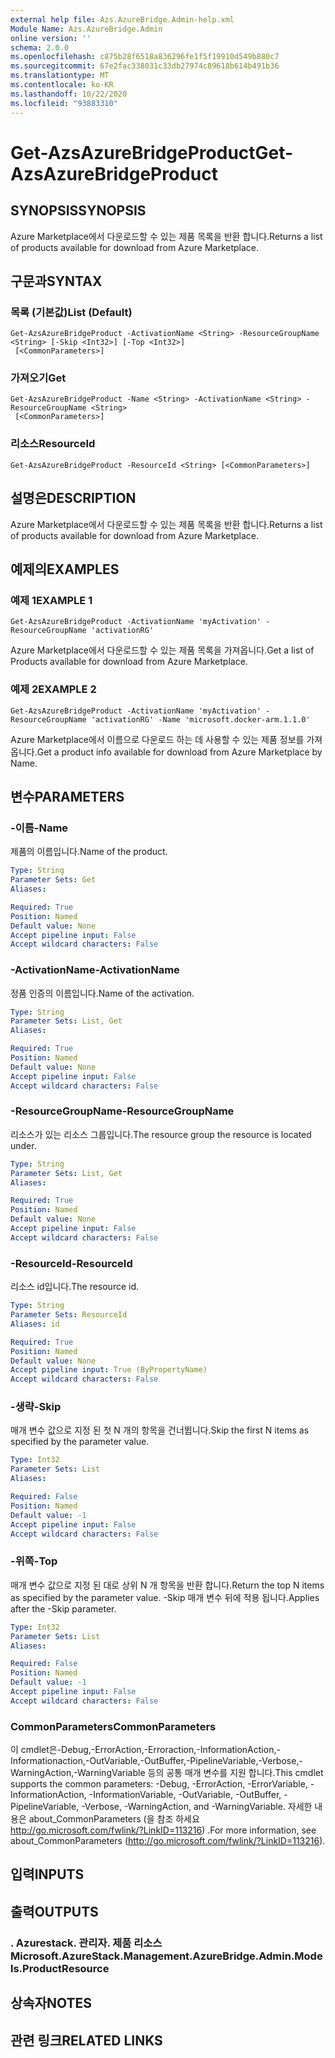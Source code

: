 ```yaml
---
external help file: Azs.AzureBridge.Admin-help.xml
Module Name: Azs.AzureBridge.Admin
online version: ''
schema: 2.0.0
ms.openlocfilehash: c875b28f6518a836296fe1f5f19910d549b880c7
ms.sourcegitcommit: 67e2fac338031c33db27974c89618b614b491b36
ms.translationtype: MT
ms.contentlocale: ko-KR
ms.lasthandoff: 10/22/2020
ms.locfileid: "93883310"
---
```

# <span data-ttu-id="5614f-101">Get-AzsAzureBridgeProduct</span><span class="sxs-lookup"><span data-stu-id="5614f-101">Get-AzsAzureBridgeProduct</span></span>

## <span data-ttu-id="5614f-102">SYNOPSIS</span><span class="sxs-lookup"><span data-stu-id="5614f-102">SYNOPSIS</span></span>
<span data-ttu-id="5614f-103">Azure Marketplace에서 다운로드할 수 있는 제품 목록을 반환 합니다.</span><span class="sxs-lookup"><span data-stu-id="5614f-103">Returns a list of products available for download from Azure Marketplace.</span></span>

## <span data-ttu-id="5614f-104">구문과</span><span class="sxs-lookup"><span data-stu-id="5614f-104">SYNTAX</span></span>

### <span data-ttu-id="5614f-105">목록 (기본값)</span><span class="sxs-lookup"><span data-stu-id="5614f-105">List (Default)</span></span>
```
Get-AzsAzureBridgeProduct -ActivationName <String> -ResourceGroupName <String> [-Skip <Int32>] [-Top <Int32>]
 [<CommonParameters>]
```

### <span data-ttu-id="5614f-106">가져오기</span><span class="sxs-lookup"><span data-stu-id="5614f-106">Get</span></span>
```
Get-AzsAzureBridgeProduct -Name <String> -ActivationName <String> -ResourceGroupName <String>
 [<CommonParameters>]
```

### <span data-ttu-id="5614f-107">리소스</span><span class="sxs-lookup"><span data-stu-id="5614f-107">ResourceId</span></span>
```
Get-AzsAzureBridgeProduct -ResourceId <String> [<CommonParameters>]
```

## <span data-ttu-id="5614f-108">설명은</span><span class="sxs-lookup"><span data-stu-id="5614f-108">DESCRIPTION</span></span>
<span data-ttu-id="5614f-109">Azure Marketplace에서 다운로드할 수 있는 제품 목록을 반환 합니다.</span><span class="sxs-lookup"><span data-stu-id="5614f-109">Returns a list of products available for download from Azure Marketplace.</span></span>

## <span data-ttu-id="5614f-110">예제의</span><span class="sxs-lookup"><span data-stu-id="5614f-110">EXAMPLES</span></span>

### <span data-ttu-id="5614f-111">예제 1</span><span class="sxs-lookup"><span data-stu-id="5614f-111">EXAMPLE 1</span></span>
```
Get-AzsAzureBridgeProduct -ActivationName 'myActivation' -ResourceGroupName 'activationRG'
```

<span data-ttu-id="5614f-112">Azure Marketplace에서 다운로드할 수 있는 제품 목록을 가져옵니다.</span><span class="sxs-lookup"><span data-stu-id="5614f-112">Get a list of Products available for download from Azure Marketplace.</span></span>

### <span data-ttu-id="5614f-113">예제 2</span><span class="sxs-lookup"><span data-stu-id="5614f-113">EXAMPLE 2</span></span>
```
Get-AzsAzureBridgeProduct -ActivationName 'myActivation' -ResourceGroupName 'activationRG' -Name 'microsoft.docker-arm.1.1.0'
```

<span data-ttu-id="5614f-114">Azure Marketplace에서 이름으로 다운로드 하는 데 사용할 수 있는 제품 정보를 가져옵니다.</span><span class="sxs-lookup"><span data-stu-id="5614f-114">Get a product info available for download from Azure Marketplace by Name.</span></span>

## <span data-ttu-id="5614f-115">변수</span><span class="sxs-lookup"><span data-stu-id="5614f-115">PARAMETERS</span></span>

### <span data-ttu-id="5614f-116">-이름</span><span class="sxs-lookup"><span data-stu-id="5614f-116">-Name</span></span>
<span data-ttu-id="5614f-117">제품의 이름입니다.</span><span class="sxs-lookup"><span data-stu-id="5614f-117">Name of the product.</span></span>

```yaml
Type: String
Parameter Sets: Get
Aliases:

Required: True
Position: Named
Default value: None
Accept pipeline input: False
Accept wildcard characters: False
```

### <span data-ttu-id="5614f-118">-ActivationName</span><span class="sxs-lookup"><span data-stu-id="5614f-118">-ActivationName</span></span>
<span data-ttu-id="5614f-119">정품 인증의 이름입니다.</span><span class="sxs-lookup"><span data-stu-id="5614f-119">Name of the activation.</span></span>

```yaml
Type: String
Parameter Sets: List, Get
Aliases:

Required: True
Position: Named
Default value: None
Accept pipeline input: False
Accept wildcard characters: False
```

### <span data-ttu-id="5614f-120">-ResourceGroupName</span><span class="sxs-lookup"><span data-stu-id="5614f-120">-ResourceGroupName</span></span>
<span data-ttu-id="5614f-121">리소스가 있는 리소스 그룹입니다.</span><span class="sxs-lookup"><span data-stu-id="5614f-121">The resource group the resource is located under.</span></span>

```yaml
Type: String
Parameter Sets: List, Get
Aliases:

Required: True
Position: Named
Default value: None
Accept pipeline input: False
Accept wildcard characters: False
```

### <span data-ttu-id="5614f-122">-ResourceId</span><span class="sxs-lookup"><span data-stu-id="5614f-122">-ResourceId</span></span>
<span data-ttu-id="5614f-123">리소스 id입니다.</span><span class="sxs-lookup"><span data-stu-id="5614f-123">The resource id.</span></span>

```yaml
Type: String
Parameter Sets: ResourceId
Aliases: id

Required: True
Position: Named
Default value: None
Accept pipeline input: True (ByPropertyName)
Accept wildcard characters: False
```

### <span data-ttu-id="5614f-124">-생략</span><span class="sxs-lookup"><span data-stu-id="5614f-124">-Skip</span></span>
<span data-ttu-id="5614f-125">매개 변수 값으로 지정 된 첫 N 개의 항목을 건너뜁니다.</span><span class="sxs-lookup"><span data-stu-id="5614f-125">Skip the first N items as specified by the parameter value.</span></span>

```yaml
Type: Int32
Parameter Sets: List
Aliases:

Required: False
Position: Named
Default value: -1
Accept pipeline input: False
Accept wildcard characters: False
```

### <span data-ttu-id="5614f-126">-위쪽</span><span class="sxs-lookup"><span data-stu-id="5614f-126">-Top</span></span>
<span data-ttu-id="5614f-127">매개 변수 값으로 지정 된 대로 상위 N 개 항목을 반환 합니다.</span><span class="sxs-lookup"><span data-stu-id="5614f-127">Return the top N items as specified by the parameter value.</span></span>
<span data-ttu-id="5614f-128">-Skip 매개 변수 뒤에 적용 됩니다.</span><span class="sxs-lookup"><span data-stu-id="5614f-128">Applies after the -Skip parameter.</span></span>

```yaml
Type: Int32
Parameter Sets: List
Aliases:

Required: False
Position: Named
Default value: -1
Accept pipeline input: False
Accept wildcard characters: False
```

### <span data-ttu-id="5614f-129">CommonParameters</span><span class="sxs-lookup"><span data-stu-id="5614f-129">CommonParameters</span></span>
<span data-ttu-id="5614f-130">이 cmdlet은-Debug,-ErrorAction,-Erroraction,-InformationAction,-Informationaction,-OutVariable,-OutBuffer,-PipelineVariable,-Verbose,-WarningAction,-WarningVariable 등의 공통 매개 변수를 지원 합니다.</span><span class="sxs-lookup"><span data-stu-id="5614f-130">This cmdlet supports the common parameters: -Debug, -ErrorAction, -ErrorVariable, -InformationAction, -InformationVariable, -OutVariable, -OutBuffer, -PipelineVariable, -Verbose, -WarningAction, and -WarningVariable.</span></span> <span data-ttu-id="5614f-131">자세한 내용은 about_CommonParameters (을 참조 하세요 http://go.microsoft.com/fwlink/?LinkID=113216) .</span><span class="sxs-lookup"><span data-stu-id="5614f-131">For more information, see about_CommonParameters (http://go.microsoft.com/fwlink/?LinkID=113216).</span></span>

## <span data-ttu-id="5614f-132">입력</span><span class="sxs-lookup"><span data-stu-id="5614f-132">INPUTS</span></span>

## <span data-ttu-id="5614f-133">출력</span><span class="sxs-lookup"><span data-stu-id="5614f-133">OUTPUTS</span></span>

### <span data-ttu-id="5614f-134">. Azurestack. 관리자. 제품 리소스</span><span class="sxs-lookup"><span data-stu-id="5614f-134">Microsoft.AzureStack.Management.AzureBridge.Admin.Models.ProductResource</span></span>

## <span data-ttu-id="5614f-135">상속자</span><span class="sxs-lookup"><span data-stu-id="5614f-135">NOTES</span></span>

## <span data-ttu-id="5614f-136">관련 링크</span><span class="sxs-lookup"><span data-stu-id="5614f-136">RELATED LINKS</span></span>
